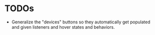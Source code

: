 # TODOs
- Generalize the "devices" buttons so they automatically get populated and given listeners and hover states and behaviors.
